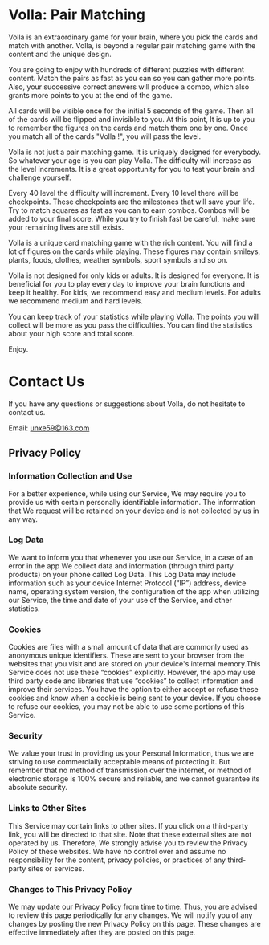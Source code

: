 # Volla: Pair Matching

Volla is an extraordinary game for your brain, where you pick the cards and match with another. Volla, is beyond a regular pair matching game with the content and the unique design.

You are going to enjoy with hundreds of different puzzles with different content. Match the pairs as fast as you can so you can gather more points. Also, your successive correct answers will produce a combo, which also grants more points to you at the end of the game.

All cards will be visible once for the initial 5 seconds of the game. Then all of the cards will be flipped and invisible to you. At this point, It is up to you to remember the figures on the cards and match them one by one. Once you match all of the cards "Volla !", you will pass the level. 

Volla is not just a pair matching game. It is uniquely designed for everybody. So whatever your age is you can play Volla. The difficulty will increase as the level increments. It is a great opportunity for you to test your brain and challenge yourself.

Every 40 level the difficulty will increment. Every 10 level there will be checkpoints. These checkpoints are the milestones that will save your life. Try to match squares as fast as you can to earn combos. Combos will be added to your final score. While you try to finish fast be careful, make sure your remaining lives are still exists.

Volla is a unique card matching game with the rich content. You will find a lot of figures on the cards while playing. These figures may contain smileys, plants, foods, clothes, weather symbols, sport symbols and so on.

Volla is not designed for only kids or adults. It is designed for everyone. It is beneficial for you to play every day to improve your brain functions and keep it healthy. For kids, we recommend easy and medium levels. For adults we recommend medium and hard levels.

You can keep track of your statistics while playing Volla. The points you will collect will be more as you pass the difficulties. You can find the statistics about your high score and total score.

Enjoy.

# Contact Us

If you have any questions or suggestions about Volla, do not hesitate to contact us.

Email: unxe59@163.com

## Privacy Policy

### Information Collection and Use

For a better experience, while using our Service, We may require you to provide us with certain personally identifiable information. The information that We request will be retained on your device and is not collected by us in any way.

### Log Data 

We want to inform you that whenever you use our Service, in a case of an error in the app We collect data and information (through third party products) on your phone called Log Data. This Log Data may include information such as your device Internet Protocol (“IP”) address, device name, operating system version, the configuration of the app when utilizing our Service, the time and date of your use of the Service, and other statistics.

### Cookies

Cookies are files with a small amount of data that are commonly used as anonymous unique identifiers. These are sent to your browser from the websites that you visit and are stored on your device's internal memory.This Service does not use these “cookies” explicitly. However, the app may use third party code and libraries that use “cookies” to collect information and improve their services. You have the option to either accept or refuse these cookies and know when a cookie is being sent to your device. If you choose to refuse our cookies, you may not be able to use some portions of this Service.

### Security

We value your trust in providing us your Personal Information, thus we are striving to use commercially acceptable means of protecting it. But remember that no method of transmission over the internet, or method of electronic storage is 100% secure and reliable, and we cannot guarantee its absolute security.

### Links to Other Sites

This Service may contain links to other sites. If you click on a third-party link, you will be directed to that site. Note that these external sites are not operated by us. Therefore, We strongly advise you to review the Privacy Policy of these websites. We have no control over and assume no responsibility for the content, privacy policies, or practices of any third-party sites or services.

### Changes to This Privacy Policy

We may update our Privacy Policy from time to time. Thus, you are advised to review this page periodically for any changes. We will notify you of any changes by posting the new Privacy Policy on this page. These changes are effective immediately after they are posted on this page.
